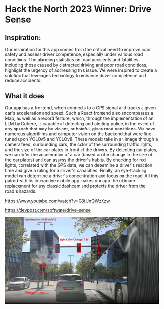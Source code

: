 # Hack the North 2023 Winner: Drive Sense

## Inspiration:
Our inspiration for this app comes from the critical need to improve road safety and assess driver competence, especially under various road conditions. The alarming statistics on road accidents and fatalities, including those caused by distracted driving and poor road conditions, highlight the urgency of addressing this issue. We were inspired to create a solution that leverages technology to enhance driver competence and reduce accidents.

## What it does
Our app has a frontend, which connects to a GPS signal and tracks a given car's acceleration and speed. Such a React frontend also encompasses a Map, as well as a record feature, which, through the implementation of an LLM by Cohere, is capable of detecting and alerting police, in the event of any speech that may be violent, or hateful, given road conditions. We have numerous algorithms and computer vision on the backend that were fine-tuned upon YOLOv5 and YOLOv8. These models take in an image through a camera feed, surrounding cars, the color of the surrounding traffic lights, and the size of the car plates in front of the drivers. By detecting car plates, we can infer the acceleration of a car (based on the change in the size of the car plates) and can assess the driver's habits. By checking for red lights, correlated with the GPS data, we can determine a driver's reaction time and give a rating for a driver's capacities. Finally, an eye-tracking model can determine a driver's concentration and focus on the road. All this paired with its interactive mobile app makes our app the ultimate replacement for any classic dashcam and protects the driver from the road's hazards.

https://www.youtube.com/watch?v=G3tUnQWzXzw

https://devpost.com/software/drive-sense

![Processed Image](processed.png)

